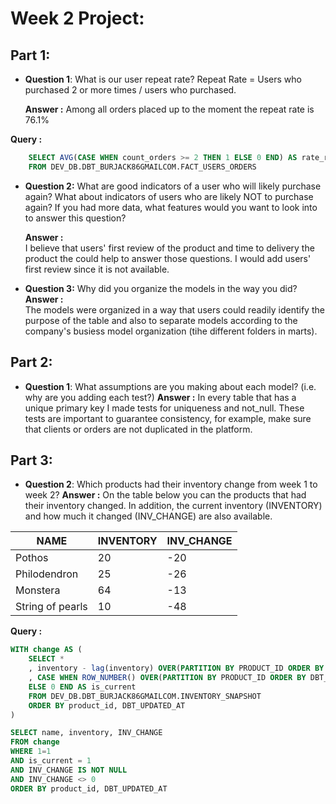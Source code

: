 # Week 2 Project:


## Part 1:

 - **Question 1**: What is our user repeat rate? Repeat Rate = Users who purchased 2 or more times / users who purchased.
 
    **Answer :**
    Among all orders placed up to the moment the repeat rate is 76.1%

**Query :**  
```sql  
    SELECT AVG(CASE WHEN count_orders >= 2 THEN 1 ELSE 0 END) AS rate_return 
    FROM DEV_DB.DBT_BURJACK86GMAILCOM.FACT_USERS_ORDERS
```
  
 - **Question 2:** 
    What are good indicators of a user who will likely purchase again? What about indicators of users who are likely NOT to purchase again? If you had more data, what features would you want to look into to answer this question?
    
    **Answer :**  
    I believe that users' first review of the product and time to delivery the product the could help to answer those questions. I would add users' first review since it is not available.
    
 - **Question 3:** Why did you organize the models in the way you did?
    **Answer :**  
    The models were organized in a way that users could readily identify the purpose of the table and also to separate models according to the company's busiess model organization (tihe different folders in marts).



## Part 2:

 - **Question 1**: What assumptions are you making about each model? (i.e. why are you adding each test?)
**Answer :**
In every table that has a unique primary key I made tests for uniqueness and not_null. These tests are important to guarantee consistency, for example, make sure that clients or orders are not duplicated in the platform.

## Part 3:

 - **Question 2**: Which products had their inventory change from week 1 to week 2? 
**Answer :**
On the table below you can the products that had their inventory changed. In addition, the current inventory (INVENTORY) and how much it changed (INV_CHANGE) are also available.

|NAME               | INVENTORY  | INV_CHANGE |
|-------------------|------------|------------|
|Pothos             |   20       |  -20       |
|Philodendron       |   25       |  -26       |
|Monstera           |   64       |  -13       |
|String of pearls   |   10       |  -48       |


**Query :**  
```sql  
WITH change AS (
    SELECT *
    , inventory - lag(inventory) OVER(PARTITION BY PRODUCT_ID ORDER BY DBT_UPDATED_AT) AS inv_change
    , CASE WHEN ROW_NUMBER() OVER(PARTITION BY PRODUCT_ID ORDER BY DBT_UPDATED_AT DESC) = 1 THEN 1
    ELSE 0 END AS is_current
    FROM DEV_DB.DBT_BURJACK86GMAILCOM.INVENTORY_SNAPSHOT
    ORDER BY product_id, DBT_UPDATED_AT
)

SELECT name, inventory, INV_CHANGE
FROM change
WHERE 1=1
AND is_current = 1
AND INV_CHANGE IS NOT NULL
AND INV_CHANGE <> 0
ORDER BY product_id, DBT_UPDATED_AT
```


